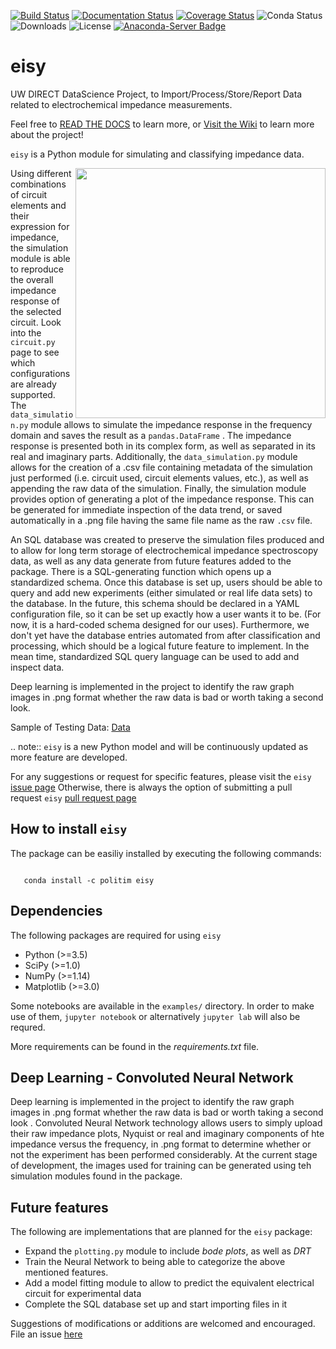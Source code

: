 [![Build Status](https://travis-ci.org/EISy-as-Py/eisy.svg?branch=master)](https://travis-ci.org/EISy-as-Py/eisy)
[![Documentation Status](https://readthedocs.org/projects/eisy-as-py/badge/?version=latest)](https://eisy-as-py.readthedocs.io/en/latest/?badge=latest)
[![Coverage Status](https://coveralls.io/repos/github/EISy-as-Py/eisy/badge.svg?branch=master)](https://coveralls.io/github/EISy-as-Py/eisy?branch=master)
![Conda Status](https://anaconda.org/politim/eisy/badges/installer/conda.svg)
![Downloads](https://anaconda.org/politim/eisy/badges/downloads.svg)
![License](https://anaconda.org/politim/eisy/badges/license.svg)
[![Anaconda-Server Badge](https://anaconda.org/politim/eisy/badges/platforms.svg)](https://anaconda.org/politim/eisy)

# eisy
UW DIRECT DataScience Project, to Import/Process/Store/Report Data related to electrochemical impedance measurements.

Feel free to [READ THE DOCS](https://eisy-as-py.readthedocs.io/en/latest/) to learn more, or [Visit the Wiki](https://github.com/EISy-as-Py/eisy/wiki) to learn more about the project!

`eisy` is a Python module for simulating and classifying impedance data.

<img src=https://github.com/EISy-as-Py/eisy/blob/master/doc/project_management/misc_design/Logo3_square.PNG width=400 p align="right">

Using different combinations of circuit elements and their expression for impedance, the simulation module is able to reproduce the overall impedance response of the selected circuit. Look into the `circuit.py` page to see which configurations are already supported.
The `data_simulation.py` module allows to simulate the impedance response  in the frequency domain and saves the result as a `pandas.DataFrame` . The impedance response is  presented both in its complex form, as well as separated in its real and imaginary parts. Additionally, the `data_simulation.py` module allows for the creation of a .csv file containing metadata of the simulation just performed (i.e. circuit used, circuit elements values, etc.), as well as appending the raw data of the simulation. Finally, the simulation module provides option of generating a plot of the impedance response. This can be generated for immediate inspection of the data trend, or saved automatically in a .png file having the same file name as the raw `.csv` file.

An SQL database was created to preserve the simulation files produced and to allow for long term storage of electrochemical impedance spectroscopy data, as well as any data generate from future features added to the package. There is a SQL-generating function which opens up a standardized schema. Once this database is set up, users should be able to query and add new experiments (either simulated or real life data sets) to the database. In the future, this schema should be declared in a YAML configuration file, so it can be set up exactly how a user wants it to be. (For now, it is a hard-coded schema designed for our uses). Furthermore, we don't yet have the database entries automated from after classification and processing, which should be a logical future feature to implement. In the mean time, standardized SQL query language can be used to add and inspect data.

Deep learning is implemented in the project to identify the raw graph images in .png format whether the raw data is bad or worth taking a second look. 


Sample of Testing Data: [Data](https://drive.google.com/drive/u/0/folders/1pF7InGuDUZq4YwPFVXbHN07rwqbvfREP)


.. note::
  `eisy` is a new Python model and will be continuously updated as more feature are developed.

For any suggestions or request for specific features, please visit the `eisy` [issue page](https://github.com/EISy-as-Py/eisy/issues) Otherwise, there is always the option of submitting a pull request `eisy` [pull request page](https://github.com/EISy-as-Py/eisy/pulls)

How to install `eisy`
--------------------------------

The package can be easiliy installed by executing the following commands:

```

   conda install -c politim eisy

```

Dependencies
-------------------------

The following packages are required for using `eisy`

- Python (>=3.5)
- SciPy (>=1.0)
- NumPy (>=1.14)
- Matplotlib (>=3.0)

Some notebooks are available in the `examples/` directory. In order to make use of them, `jupyter notebook` or alternatively `jupyter lab` will also be requred.

More requirements can be found in the *requirements.txt* file.


Deep Learning - Convoluted Neural Network
---------------------------------------------------

Deep learning is implemented in the project to identify the raw graph images in .png format whether the raw data is bad or worth taking a second look .
Convoluted Neural Network technology allows users to simply upload their raw impedance plots, Nyquist or real and imaginary components of hte impedance versus the frequency, in .png format to determine whether or not the experiment has been performed considerably.
At the current stage of development, the images used for training can be generated using teh simulation modules found in the package.


Future features
----------------------

The following are implementations that are planned for the `eisy` package:

* Expand the `plotting.py` module to include *bode plots*, as well as *DRT*
* Train the Neural Network to being able to categorize the above mentioned features.
* Add a model fitting module to allow to predict the equivalent electrical circuit for experimental data
* Complete the SQL database set up and start importing files in it

Suggestions of modifications or additions are welcomed and encouraged. File an issue [here](https://github.com/EISy-as-Py/eisy/issues)
